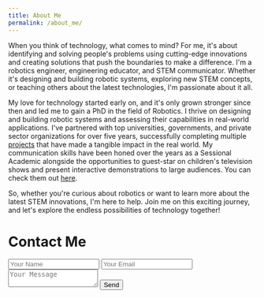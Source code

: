```yaml
---
title: About Me
permalink: /about_me/
---
```


When you think of technology, what comes to mind? For me, it's about identifying and solving people's problems using cutting-edge innovations and creating solutions that push the boundaries to make a difference. I'm a robotics engineer, engineering educator, and STEM communicator. Whether it's designing and building robotic systems, exploring new STEM concepts, or teaching others about the latest technologies, I'm passionate about it all.

My love for technology started early on, and it's only grown stronger since then and led me to gain a PhD in the field of Robotics. I thrive on designing and building robotic systems and assessing their capabilities in real-world applications. I've partnered with top universities, governments, and private sector organizations for over five years, successfully completing multiple [projects](/projects) that have made a tangible impact in the real world. My communication skills have been honed over the years as a Sessional Academic alongside the opportunities to guest-star on children's television shows and present interactive demonstrations to large audiences. You can check them out [here](/media_events). 

So, whether you're curious about robotics or want to learn more about the latest STEM innovations, I'm here to help. Join me on this exciting journey, and let's explore the endless possibilities of technology together!


<h1 id="contact_me">Contact Me</h1>

<form id="contactform" action="https://formspree.io/f/mbjpoley" method="POST">
    <input type="text" name="name" placeholder="Your Name">
    <input type="email" name="_replyto" placeholder="Your Email">
    <input type="hidden" name="_subject" value="Website contact" />
    <textarea name="message" placeholder="Your Message"></textarea>
    <input type="text" name="_gotcha" style="display:none" />
    <input type="submit" value="Send">
</form>